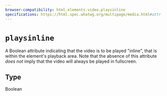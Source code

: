 ```yaml
---
browser-compatibility: html.elements.video.playsinline
specifications: https://html.spec.whatwg.org/multipage/media.html#attr-video-playsinline
---
```


# `playsinline`

A Boolean attribute indicating that the video is to be played "inline", that is within the element's playback area. Note that the absence of this attribute _does not_ imply that the video will always be played in fullscreen.

## Type

Boolean
